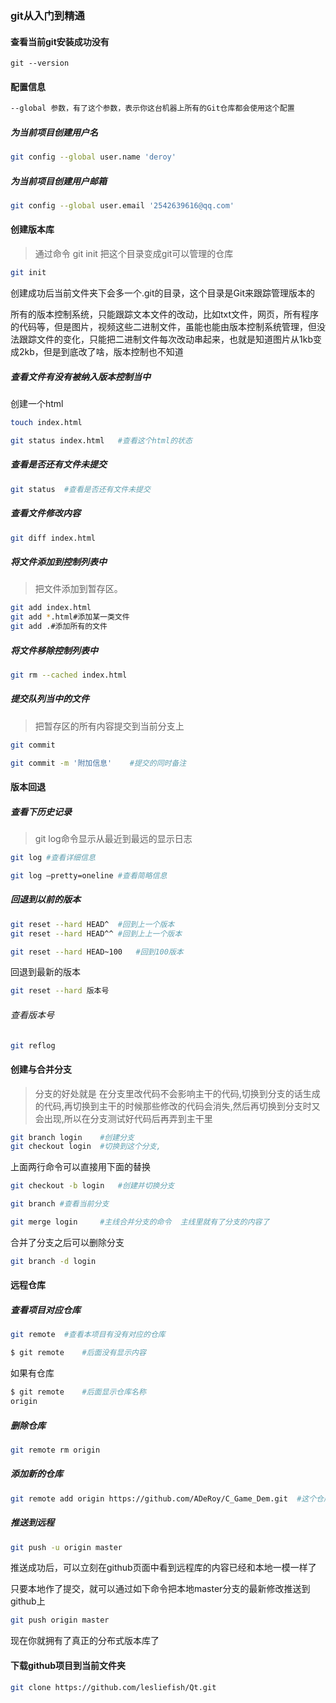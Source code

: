 ### git从入门到精通

#### 查看当前git安装成功没有

```
git --version
```

#### 配置信息

```sh
--global 参数，有了这个参数，表示你这台机器上所有的Git仓库都会使用这个配置
```

##### 为当前项目创建用户名

```sh
git config --global user.name 'deroy'
```

##### 为当前项目创建用户邮箱

```sh
git config --global user.email '2542639616@qq.com'
```

#### 创建版本库

> 通过命令 git init 把这个目录变成git可以管理的仓库

```sh
git init
```

创建成功后当前文件夹下会多一个.git的目录，这个目录是Git来跟踪管理版本的

所有的版本控制系统，只能跟踪文本文件的改动，比如txt文件，网页，所有程序的代码等，但是图片，视频这些二进制文件，虽能也能由版本控制系统管理，但没法跟踪文件的变化，只能把二进制文件每次改动串起来，也就是知道图片从1kb变成2kb，但是到底改了啥，版本控制也不知道

##### 查看文件有没有被纳入版本控制当中

创建一个html

```sh
touch index.html
```

```sh
git status index.html	#查看这个html的状态
```

##### 查看是否还有文件未提交

```sh
git status	#查看是否还有文件未提交
```

##### 查看文件修改内容

```sh
git diff index.html
```

##### 将文件添加到控制列表中

> 把文件添加到暂存区。

```sh
git add index.html
git add *.html#添加某一类文件
git add .#添加所有的文件
```

##### 将文件移除控制列表中

```sh
git rm --cached index.html
```

##### 提交队列当中的文件

> 把暂存区的所有内容提交到当前分支上

```sh
git commit
```

```sh
git commit -m '附加信息'	#提交的同时备注
```

#### 版本回退

##### 查看下历史记录

> git log命令显示从最近到最远的显示日志

```sh
git log	#查看详细信息
```

```sh
git log –pretty=oneline	#查看简略信息
```

##### 回退到以前的版本

```sh
git reset --hard HEAD^	#回到上一个版本
git reset --hard HEAD^^	#回到上上一个版本
```

```sh
git reset --hard HEAD~100	#回到100版本
```

回退到最新的版本

```sh
git reset --hard 版本号
```

###### 查看版本号

```sh
git reflog
```

#### 创建与合并分支

> 分支的好处就是 在分支里改代码不会影响主干的代码,切换到分支的话生成的代码,再切换到主干的时候那些修改的代码会消失,然后再切换到分支时又会出现,所以在分支测试好代码后再弄到主干里

```sh
git branch login	#创建分支
git checkout login  #切换到这个分支,
```

上面两行命令可以直接用下面的替换

```sh
git checkout -b login	#创建并切换分支
```

```sh
git branch #查看当前分支
```

```sh
git merge login		#主线合并分支的命令  主线里就有了分支的内容了
```

合并了分支之后可以删除分支

```sh
git branch -d login
```

#### 远程仓库

##### 查看项目对应仓库

```sh
git remote	#查看本项目有没有对应的仓库
```

```sh
$ git remote	#后面没有显示内容
```

如果有仓库

```sh
$ git remote	#后面显示仓库名称
origin
```

##### 删除仓库

```sh
git remote rm origin
```

##### 添加新的仓库

```sh
git remote add origin https://github.com/ADeRoy/C_Game_Dem.git	#这个仓库地址是我的，换成你们的
```

##### 推送到远程

```sh
git push -u origin master
```

推送成功后，可以立刻在github页面中看到远程库的内容已经和本地一模一样了

只要本地作了提交，就可以通过如下命令把本地master分支的最新修改推送到github上

```sh
git push origin master
```

现在你就拥有了真正的分布式版本库了

#### 下载github项目到当前文件夹

```sh
git clone https://github.com/lesliefish/Qt.git
```

### 